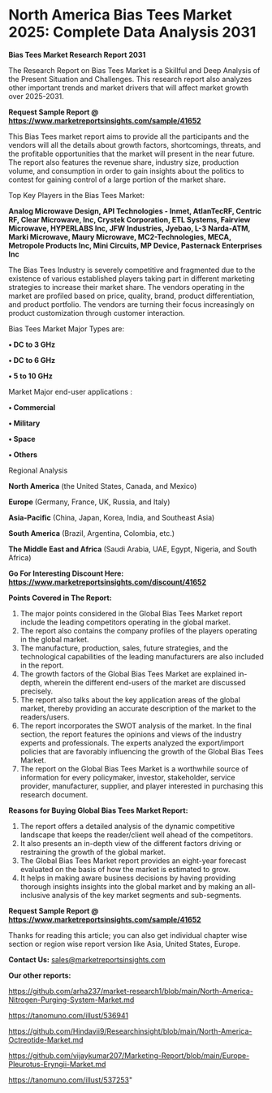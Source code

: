 # North America Bias Tees Market 2025: Complete Data Analysis 2031

<strong>Bias Tees Market Research Report 2031</strong>

The Research Report on Bias Tees Market is a Skillful and Deep Analysis of the Present Situation and Challenges. This research report also analyzes other important trends and market drivers that will affect market growth over 2025-2031.

<strong>Request Sample Report @ <a href=https://www.marketreportsinsights.com/sample/41652>https://www.marketreportsinsights.com/sample/41652</a></strong>

This Bias Tees market report aims to provide all the participants and the vendors will all the details about growth factors, shortcomings, threats, and the profitable opportunities that the market will present in the near future. The report also features the revenue share, industry size, production volume, and consumption in order to gain insights about the politics to contest for gaining control of a large portion of the market share.

Top Key Players in the Bias Tees Market:

<strong>Analog Microwave Design, API Technologies - Inmet, AtlanTecRF, Centric RF, Clear Microwave, Inc, Crystek Corporation, ETL Systems, Fairview Microwave, HYPERLABS Inc, JFW Industries, Jyebao, L-3 Narda-ATM, Marki Microwave, Maury Microwave, MC2-Technologies, MECA, Metropole Products Inc, Mini Circuits, MP Device, Pasternack Enterprises Inc</strong>

The Bias Tees Industry is severely competitive and fragmented due to the existence of various established players taking part in different marketing strategies to increase their market share. The vendors operating in the market are profiled based on price, quality, brand, product differentiation, and product portfolio. The vendors are turning their focus increasingly on product customization through customer interaction.

Bias Tees Market Major Types are:

<strong>•  DC to 3 GHz

•  DC to 6 GHz

•  5 to 10 GHz</strong>

Market Major end-user applications :

<strong>•  Commercial

•  Military

•  Space

•  Others</strong>

Regional Analysis

</u><strong><b>North America</b></strong> (the United States, Canada, and Mexico)

<strong><b>Europe </b></strong>(Germany, France, UK, Russia, and Italy)

<strong><b>Asia-Pacific</b></strong> (China, Japan, Korea, India, and Southeast Asia)

<strong><b>South America</b></strong> (Brazil, Argentina, Colombia, etc.)

<strong><b>The Middle East and Africa</b></strong> (Saudi Arabia, UAE, Egypt, Nigeria, and South Africa)

<strong>Go For Interesting Discount Here: <a href=https://www.marketreportsinsights.com/discount/41652>https://www.marketreportsinsights.com/discount/41652</a></strong>

<strong>Points Covered in The Report:</strong>
<ol>
  <li>The major points considered in the Global Bias Tees Market report include the leading competitors operating in the global market.</li>
  <li>The report also contains the company profiles of the players operating in the global market.</li>
  <li>The manufacture, production, sales, future strategies, and the technological capabilities of the leading manufacturers are also included in the report.</li>
  <li>The growth factors of the Global Bias Tees Market are explained in-depth, wherein the different end-users of the market are discussed precisely.</li>
  <li>The report also talks about the key application areas of the global market, thereby providing an accurate description of the market to the readers/users.</li>
  <li>The report incorporates the SWOT analysis of the market. In the final section, the report features the opinions and views of the industry experts and professionals. The experts analyzed the export/import policies that are favorably influencing the growth of the Global Bias Tees Market.</li>
  <li>The report on the Global Bias Tees Market is a worthwhile source of information for every policymaker, investor, stakeholder, service provider, manufacturer, supplier, and player interested in purchasing this research document.</li>
</ol>
<strong>Reasons for Buying Global Bias Tees Market Report:</strong>

<ol>
  <li>The report offers a detailed analysis of the dynamic competitive landscape that keeps the reader/client well ahead of the competitors.</li>
  <li>It also presents an in-depth view of the different factors driving or restraining the growth of the global market.</li>
  <li>The Global Bias Tees Market report provides an eight-year forecast evaluated on the basis of how the market is estimated to grow.</li>
  <li>It helps in making aware business decisions by having providing thorough insights insights into the global market and by making an all-inclusive analysis of the key market segments and sub-segments.</li>
</ol>
<strong>Request Sample Report @ <a href=https://www.marketreportsinsights.com/sample/41652>https://www.marketreportsinsights.com/sample/41652</a></strong>


Thanks for reading this article; you can also get individual chapter wise section or region wise report version like Asia, United States, Europe.

<strong>Contact Us:</strong>
sales@marketreportsinsights.com

<strong>Our other reports:</strong>

<a href=https://github.com/arha237/market-research1/blob/main/North-America-Nitrogen-Purging-System-Market.md>https://github.com/arha237/market-research1/blob/main/North-America-Nitrogen-Purging-System-Market.md</a>

<a href=https://tanomuno.com/illust/536941>https://tanomuno.com/illust/536941</a>

<a href=https://github.com/Hindavii9/Researchinsight/blob/main/North-America-Octreotide-Market.md>https://github.com/Hindavii9/Researchinsight/blob/main/North-America-Octreotide-Market.md</a>

<a href=https://github.com/vijaykumar207/Marketing-Report/blob/main/Europe-Pleurotus-Eryngii-Market.md>https://github.com/vijaykumar207/Marketing-Report/blob/main/Europe-Pleurotus-Eryngii-Market.md</a>

<a href=https://tanomuno.com/illust/537253>https://tanomuno.com/illust/537253</a>"
